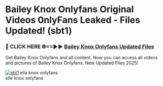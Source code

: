 # Bailey Knox Onlyfans Original Videos 0nlyFans Leaked - Files Updated! (sbt1)

<h3>🔴 CLICK HERE 🌐==►► <a href="https://tinyurl.com/2wckxsce" rel="nofollow">Bailey Knox Onlyfans Updated Files</a></h3>

Get Bailey Knox Onlyfans and all content. Now you can access all videos and pictures of Bailey Knox Onlyfans. New Updated Files 2025!

[![sbt1](https://i.imgur.com/AFduVYN.gif)](https://tinyurl.com/2wckxsce)
ella knox onlyfans<br>
elle knox onlyfans